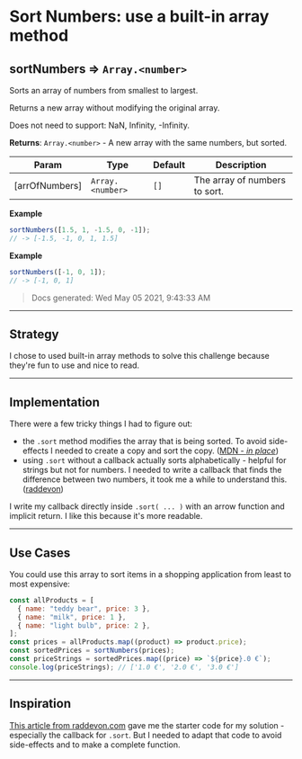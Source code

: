 # Sort Numbers: use a built-in array method

<!-- BEGIN DOCS -->

<a name="sortNumbers"></a>

## sortNumbers ⇒ <code>Array.&lt;number&gt;</code>

Sorts an array of numbers from smallest to largest.

Returns a new array without modifying the original array.

Does not need to support: NaN, Infinity, -Infinity.

**Returns**: <code>Array.&lt;number&gt;</code> - A new array with the same numbers, but sorted.

| Param          | Type                              | Default         | Description                   |
| -------------- | --------------------------------- | --------------- | ----------------------------- |
| [arrOfNumbers] | <code>Array.&lt;number&gt;</code> | <code>[]</code> | The array of numbers to sort. |

**Example**

```js
sortNumbers([1.5, 1, -1.5, 0, -1]);
// -> [-1.5, -1, 0, 1, 1.5]
```

**Example**

```js
sortNumbers([-1, 0, 1]);
// -> [-1, 0, 1]
```

> Docs generated: Wed May 05 2021, 9:43:33 AM

<!-- END DOCS -->

---

## Strategy

I chose to used built-in array methods to solve this challenge because they're fun to use and nice to read.

---

## Implementation

There were a few tricky things I had to figure out:

- the `.sort` method modifies the array that is being sorted. To avoid side-effects I needed to create a copy and sort the copy. ([MDN - _in place_](https://developer.mozilla.org/en-US/docs/Web/JavaScript/Reference/Global_Objects/Array/sort))
- using `.sort` without a callback actually sorts alphabetically - helpful for strings but not for numbers. I needed to write a callback that finds the difference between two numbers, it took me a while to understand this. ([raddevon](https://raddevon.com/articles/sort-array-numbers-javascript/))

I write my callback directly inside `.sort( ... )` with an arrow function and implicit return. I like this because it's more readable.

---

## Use Cases

You could use this array to sort items in a shopping application from least to most expensive:

```js
const allProducts = [
  { name: "teddy bear", price: 3 },
  { name: "milk", price: 1 },
  { name: "light bulb", price: 2 },
];
const prices = allProducts.map((product) => product.price);
const sortedPrices = sortNumbers(prices);
const priceStrings = sortedPrices.map((price) => `${price}.0 €`);
console.log(priceStrings); // ['1.0 €', '2.0 €', '3.0 €']
```

---

## Inspiration

[This article from raddevon.com](https://raddevon.com/articles/sort-array-numbers-javascript/) gave me the starter code for my solution - especially the callback for `.sort`. But I needed to adapt that code to avoid side-effects and to make a complete function.
